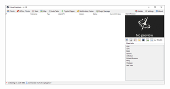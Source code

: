 ![Screenshot](https://raw.githubusercontent.com/Cryakl/Ultimate-RAT-Collection/refs/heads/main/Pulsar/Pulsar%20Premium%20v2.2.5/Screenshot.png)
